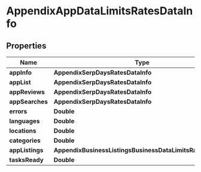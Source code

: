 # AppendixAppDataLimitsRatesDataInfo


## Properties

| Name | Type | Description | Notes |
|------------ | ------------- | ------------- | -------------|
**appInfo** | **AppendixSerpDaysRatesDataInfo** |  |[optional]|
**appList** | **AppendixSerpDaysRatesDataInfo** |  |[optional]|
**appReviews** | **AppendixSerpDaysRatesDataInfo** |  |[optional]|
**appSearches** | **AppendixSerpDaysRatesDataInfo** |  |[optional]|
**errors** | **Double** |  |[optional]|
**languages** | **Double** |  |[optional]|
**locations** | **Double** |  |[optional]|
**categories** | **Double** |  |[optional]|
**appListings** | **AppendixBusinessListingsBusinessDataLimitsRatesDataInfo** |  |[optional]|
**tasksReady** | **Double** |  |[optional]|